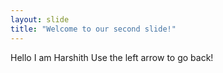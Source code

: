 ```yaml
---
layout: slide
title: "Welcome to our second slide!"
---
```

Hello I am Harshith
Use the left arrow to go back!
